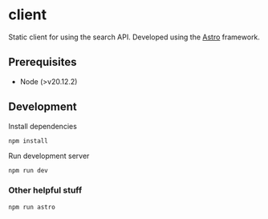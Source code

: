# client

Static client for using the search API. Developed using the [Astro](https://astro.build/) framework.

## Prerequisites

- Node (>v20.12.2)

## Development

Install dependencies  

```
npm install
```

Run development server

```
npm run dev
```

### Other helpful stuff

```
npm run astro
```
